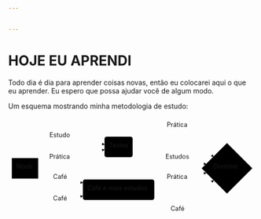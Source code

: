 ```yaml
---


---
```


<h1 id="hoje-eu-aprendi">HOJE EU APRENDI</h1>
<p>Todo dia é dia para aprender coisas novas, então eu colocarei aqui o que eu aprender. Eu espero que possa ajudar você de algum modo.</p>
<p>Um esquema mostrando minha metodologia de estudo:</p>
<div class="mermaid"><svg xmlns="http://www.w3.org/2000/svg" id="mermaid-svg-uwdJ5dyFMsqXG7ss" width="100%" style="max-width: 554.4000015258789px;" viewBox="0 0 554.4000015258789 230"><g transform="translate(-12, -12)"><g class="output"><g class="clusters"></g><g class="edgePaths"><g class="edgePath" style="opacity: 1;"><path class="path" d="M75.25352112676056,104L129,56L227.5,73.42692307692307" marker-end="url(#arrowhead6333)" style="fill:none"></path><defs><marker id="arrowhead6333" viewBox="0 0 10 10" refX="9" refY="5" markerUnits="strokeWidth" markerWidth="8" markerHeight="6" orient="auto"><path d="M 0 0 L 10 5 L 0 10 z" class="arrowheadPath" style="stroke-width: 1; stroke-dasharray: 1, 0;"></path></marker></defs></g><g class="edgePath" style="opacity: 1;"><path class="path" d="M79,135.53459119496856L129,150L179,159.6153846153846" marker-end="url(#arrowhead6334)" style="fill:none"></path><defs><marker id="arrowhead6334" viewBox="0 0 10 10" refX="9" refY="5" markerUnits="strokeWidth" markerWidth="8" markerHeight="6" orient="auto"><path d="M 0 0 L 10 5 L 0 10 z" class="arrowheadPath" style="stroke-width: 1; stroke-dasharray: 1, 0;"></path></marker></defs></g><g class="edgePath" style="opacity: 1;"><path class="path" d="M290.5,68.10526315789474L392,33L471.664948296807,101.3350509402536" marker-end="url(#arrowhead6335)" style="fill:none"></path><defs><marker id="arrowhead6335" viewBox="0 0 10 10" refX="9" refY="5" markerUnits="strokeWidth" markerWidth="8" markerHeight="6" orient="auto"><path d="M 0 0 L 10 5 L 0 10 z" class="arrowheadPath" style="stroke-width: 1; stroke-dasharray: 1, 0;"></path></marker></defs></g><g class="edgePath" style="opacity: 1;"><path class="path" d="M302.0845070422535,152L392,104L455.3274297389255,117.67256949813505" marker-end="url(#arrowhead6336)" style="fill:none"></path><defs><marker id="arrowhead6336" viewBox="0 0 10 10" refX="9" refY="5" markerUnits="strokeWidth" markerWidth="8" markerHeight="6" orient="auto"><path d="M 0 0 L 10 5 L 0 10 z" class="arrowheadPath" style="stroke-width: 1; stroke-dasharray: 1, 0;"></path></marker></defs></g><g class="edgePath" style="opacity: 1;"><path class="path" d="M79,118.46540880503144L129,104L227.5,85.0576923076923" marker-end="url(#arrowhead6337)" style="fill:none"></path><defs><marker id="arrowhead6337" viewBox="0 0 10 10" refX="9" refY="5" markerUnits="strokeWidth" markerWidth="8" markerHeight="6" orient="auto"><path d="M 0 0 L 10 5 L 0 10 z" class="arrowheadPath" style="stroke-width: 1; stroke-dasharray: 1, 0;"></path></marker></defs></g><g class="edgePath" style="opacity: 1;"><path class="path" d="M75.25352112676056,150L129,198L179,189.15384615384616" marker-end="url(#arrowhead6338)" style="fill:none"></path><defs><marker id="arrowhead6338" viewBox="0 0 10 10" refX="9" refY="5" markerUnits="strokeWidth" markerWidth="8" markerHeight="6" orient="auto"><path d="M 0 0 L 10 5 L 0 10 z" class="arrowheadPath" style="stroke-width: 1; stroke-dasharray: 1, 0;"></path></marker></defs></g><g class="edgePath" style="opacity: 1;"><path class="path" d="M290.5,95.8157894736842L392,150L455.32743100033406,137.32743023739465" marker-end="url(#arrowhead6339)" style="fill:none"></path><defs><marker id="arrowhead6339" viewBox="0 0 10 10" refX="9" refY="5" markerUnits="strokeWidth" markerWidth="8" markerHeight="6" orient="auto"><path d="M 0 0 L 10 5 L 0 10 z" class="arrowheadPath" style="stroke-width: 1; stroke-dasharray: 1, 0;"></path></marker></defs></g><g class="edgePath" style="opacity: 1;"><path class="path" d="M325.5,198L392,221L471.66494911854926,153.66494835560988" marker-end="url(#arrowhead6340)" style="fill:none"></path><defs><marker id="arrowhead6340" viewBox="0 0 10 10" refX="9" refY="5" markerUnits="strokeWidth" markerWidth="8" markerHeight="6" orient="auto"><path d="M 0 0 L 10 5 L 0 10 z" class="arrowheadPath" style="stroke-width: 1; stroke-dasharray: 1, 0;"></path></marker></defs></g></g><g class="edgeLabels"><g class="edgeLabel" transform="translate(129,56)" style="opacity: 1;"><g transform="translate(-24.5,-13)" class="label"><foreignObject width="49" height="26"><div xmlns="http://www.w3.org/1999/xhtml" style="display: inline-block; white-space: nowrap;"><span class="edgeLabel">Estudo</span></div></foreignObject></g></g><g class="edgeLabel" transform="translate(129,150)" style="opacity: 1;"><g transform="translate(-16.5,-13)" class="label"><foreignObject width="33" height="26"><div xmlns="http://www.w3.org/1999/xhtml" style="display: inline-block; white-space: nowrap;"><span class="edgeLabel">Café</span></div></foreignObject></g></g><g class="edgeLabel" transform="translate(392,33)" style="opacity: 1;"><g transform="translate(-25,-13)" class="label"><foreignObject width="50" height="26"><div xmlns="http://www.w3.org/1999/xhtml" style="display: inline-block; white-space: nowrap;"><span class="edgeLabel">Prática</span></div></foreignObject></g></g><g class="edgeLabel" transform="translate(392,104)" style="opacity: 1;"><g transform="translate(-28,-13)" class="label"><foreignObject width="56" height="26"><div xmlns="http://www.w3.org/1999/xhtml" style="display: inline-block; white-space: nowrap;"><span class="edgeLabel">Estudos</span></div></foreignObject></g></g><g class="edgeLabel" transform="translate(129,104)" style="opacity: 1;"><g transform="translate(-25,-13)" class="label"><foreignObject width="50" height="26"><div xmlns="http://www.w3.org/1999/xhtml" style="display: inline-block; white-space: nowrap;"><span class="edgeLabel">Prática</span></div></foreignObject></g></g><g class="edgeLabel" transform="translate(129,198)" style="opacity: 1;"><g transform="translate(-16.5,-13)" class="label"><foreignObject width="33" height="26"><div xmlns="http://www.w3.org/1999/xhtml" style="display: inline-block; white-space: nowrap;"><span class="edgeLabel">Café</span></div></foreignObject></g></g><g class="edgeLabel" transform="translate(392,150)" style="opacity: 1;"><g transform="translate(-25,-13)" class="label"><foreignObject width="50" height="26"><div xmlns="http://www.w3.org/1999/xhtml" style="display: inline-block; white-space: nowrap;"><span class="edgeLabel">Prática</span></div></foreignObject></g></g><g class="edgeLabel" transform="translate(392,221)" style="opacity: 1;"><g transform="translate(-16.5,-13)" class="label"><foreignObject width="33" height="26"><div xmlns="http://www.w3.org/1999/xhtml" style="display: inline-block; white-space: nowrap;"><span class="edgeLabel">Café</span></div></foreignObject></g></g></g><g class="nodes"><g class="node" id="A" transform="translate(49.5,127)" style="opacity: 1;"><rect rx="0" ry="0" x="-29.5" y="-23" width="59" height="46"></rect><g class="label" transform="translate(0,0)"><g transform="translate(-19.5,-13)"><foreignObject width="39" height="26"><div xmlns="http://www.w3.org/1999/xhtml" style="display: inline-block; white-space: nowrap;">Noob</div></foreignObject></g></g></g><g class="node" id="B" transform="translate(259,79)" style="opacity: 1;"><rect rx="5" ry="5" x="-31.5" y="-23" width="63" height="46"></rect><g class="label" transform="translate(0,0)"><g transform="translate(-21.5,-13)"><foreignObject width="43" height="26"><div xmlns="http://www.w3.org/1999/xhtml" style="display: inline-block; white-space: nowrap;">Testes</div></foreignObject></g></g></g><g class="node" id="C" transform="translate(259,175)" style="opacity: 1;"><rect rx="5" ry="5" x="-80" y="-23" width="160" height="46"></rect><g class="label" transform="translate(0,0)"><g transform="translate(-70,-13)"><foreignObject width="140" height="26"><div xmlns="http://www.w3.org/1999/xhtml" style="display: inline-block; white-space: nowrap;">Café e mais estudos</div></foreignObject></g></g></g><g class="node" id="D" transform="translate(501.70000076293945,127)" style="opacity: 1;"><polygon points="56.7,0 113.4,-56.7 56.7,-113.4 0,-56.7" rx="5" ry="5" transform="translate(-56.7,56.7)"></polygon><g class="label" transform="translate(0,0)"><g transform="translate(-30,-13)"><foreignObject width="60" height="26"><div xmlns="http://www.w3.org/1999/xhtml" style="display: inline-block; white-space: nowrap;">Domínio</div></foreignObject></g></g></g></g></g></g></svg></div>

